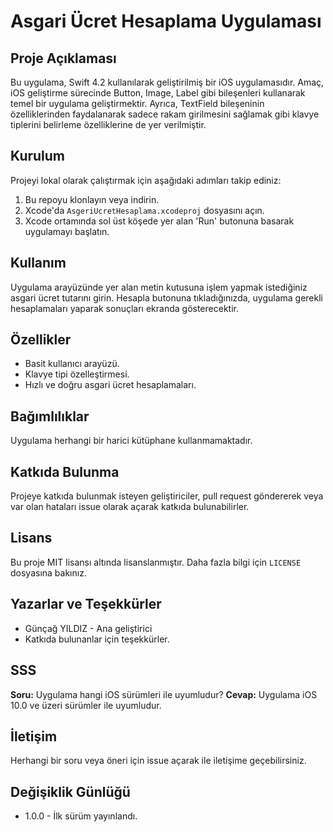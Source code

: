 # Asgari Ücret Hesaplama Uygulaması

## Proje Açıklaması
Bu uygulama, Swift 4.2 kullanılarak geliştirilmiş bir iOS uygulamasıdır. Amaç, iOS geliştirme sürecinde Button, Image, Label gibi bileşenleri kullanarak temel bir uygulama geliştirmektir. Ayrıca, TextField bileşeninin özelliklerinden faydalanarak sadece rakam girilmesini sağlamak gibi klavye tiplerini belirleme özelliklerine de yer verilmiştir.

## Kurulum
Projeyi lokal olarak çalıştırmak için aşağıdaki adımları takip ediniz:
1. Bu repoyu klonlayın veya indirin.
2. Xcode'da `AsgeriUcretHesaplama.xcodeproj` dosyasını açın.
3. Xcode ortamında sol üst köşede yer alan 'Run' butonuna basarak uygulamayı başlatın.

## Kullanım
Uygulama arayüzünde yer alan metin kutusuna işlem yapmak istediğiniz asgari ücret tutarını girin. Hesapla butonuna tıkladığınızda, uygulama gerekli hesaplamaları yaparak sonuçları ekranda gösterecektir.

## Özellikler
- Basit kullanıcı arayüzü.
- Klavye tipi özelleştirmesi.
- Hızlı ve doğru asgari ücret hesaplamaları.

## Bağımlılıklar
Uygulama herhangi bir harici kütüphane kullanmamaktadır.

## Katkıda Bulunma
Projeye katkıda bulunmak isteyen geliştiriciler, pull request göndererek veya var olan hataları issue olarak açarak katkıda bulunabilirler.

## Lisans
Bu proje MIT lisansı altında lisanslanmıştır. Daha fazla bilgi için `LICENSE` dosyasına bakınız.

## Yazarlar ve Teşekkürler
- Günçağ YILDIZ - Ana geliştirici
- Katkıda bulunanlar için teşekkürler.

## SSS
**Soru:** Uygulama hangi iOS sürümleri ile uyumludur?
**Cevap:** Uygulama iOS 10.0 ve üzeri sürümler ile uyumludur.

## İletişim
Herhangi bir soru veya öneri için issue açarak ile iletişime geçebilirsiniz.

## Değişiklik Günlüğü
- 1.0.0 - İlk sürüm yayınlandı.
